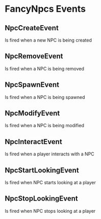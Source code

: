 # FancyNpcs Events

## NpcCreateEvent

Is fired when a new NPC is being created

## NpcRemoveEvent

Is fired when a NPC is being removed

## NpcSpawnEvent

Is fired when a NPC is being spawned

## NpcModifyEvent

Is fired when a NPC is being modified

## NpcInteractEvent

Is fired when a player interacts with a NPC

## NpcStartLookingEvent

Is fired when NPC starts looking at a player

## NpcStopLookingEvent

Is fired when NPC stops looking at a player